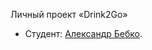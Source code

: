 Личный проект «Drink2Go»

* Студент: [Александр Бебко](https://up.htmlacademy.ru/adaptive/25/user/1969255).